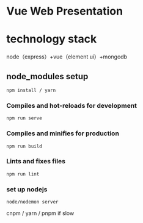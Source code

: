 # Vue Web Presentation

# technology stack
node（express）+vue（element ui）+mongodb
## node_modules setup

```
npm install / yarn
```

### Compiles and hot-reloads for development

```
npm run serve
```

### Compiles and minifies for production

```
npm run build
```

### Lints and fixes files

```
npm run lint
```

### set up nodejs
```
node/nodemon server
```

cnpm / yarn / pnpm if slow

